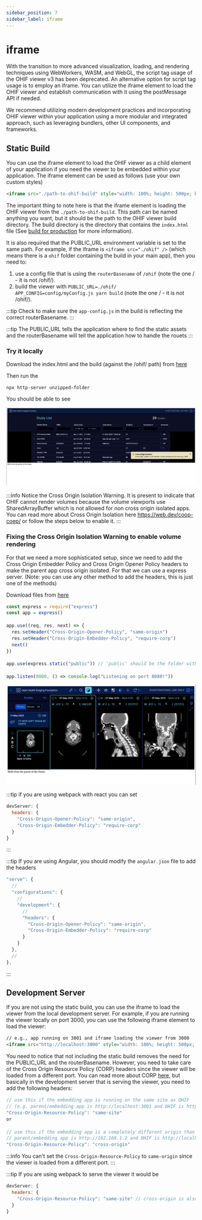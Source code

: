 ```yaml
---
sidebar_position: 7
sidebar_label: iframe
---
```


# iframe

With the transition to more advanced visualization, loading, and rendering techniques using WebWorkers, WASM, and WebGL, the script tag usage of the OHIF viewer v3 has been deprecated.
An alternative option for script tag usage is to employ an iframe. You can utilize the iframe element to load the OHIF viewer and establish communication with it using the postMessage API if needed.

We recommend utilizing modern development practices and incorporating OHIF viewer within your application using a more modular and integrated approach, such as leveraging bundlers, other UI
components, and frameworks.

## Static Build

You can use the iframe element to load the OHIF viewer as a child element of your application if you need the
viewer to be embedded within your application. The iframe element can be used as follows (use your own custom styles)

```html
<iframe src="./path-to-ohif-build" style="width: 100%; height: 500px; border: none"/>
```

The important thing to note here is that the iframe element is loading the OHIF viewer from the `./path-to-ohif-build`. This path can be
named anything you want, but it should be the path to the OHIF viewer build directory. The build directory is the directory that
contains the `index.html` file (See [build for production](./build-for-production.md) for more information).

It is also required that the PUBLIC_URL environment variable is set to the same path. For example, if the iframe is
`<iframe src="./ohif" />` (which means there is a `ohif` folder containing the build in your main app), then you need to:

1. use a config file that is using the `routerBasename` of `/ohif` (note the one / - it is not /ohif/).
2. build the viewer with `PUBLIC_URL=./ohif/ APP_CONFIG=config/myConfig.js yarn build` (note the one / - it is not /ohif/).

:::tip
Check to make sure the `app-config.js` in the build is reflecting the correct routerBasename.
:::

:::tip
The PUBLIC_URL tells the application where to find the static assets and the routerBasename will tell the application how to handle the rouets
:::

### Try it locally

Download the index.html and the build (against the /ohif/ path) from [here](https://ohif-assets.s3.us-east-2.amazonaws.com/iframe-basic/Archive.zip)

Then run the

```
npx http-server unzipped-folder
```

You should be able to see

![Alt text](../assets/img/iframe-basic.png)

:::info
Notice the Cross Origin Isolation Warning. It is present to indicate that OHIF cannot render volumes because the volume viewports
use SharedArrayBuffer which is not allowed for non cross origin isolated apps. You can read more about Cross Origin Isolation here
https://web.dev/coop-coep/ or follow the steps below to enable it.
:::

### Fixing the Cross Origin Isolation Warning to enable volume rendering

For that we need a more sophisticated setup, since we need to add the Cross Origin Embedder Policy and Cross Origin Opener Policy headers
to make the parent app cross origin isolated. For that we can use a express server. (Note: you can use any other method
to add the headers, this is just one of the methods)

Download files from [here](https://ohif-assets.s3.us-east-2.amazonaws.com/iframe-express/Archive.zip)

```js
const express = require("express")
const app = express()

app.use((req, res, next) => {
  res.setHeader("Cross-Origin-Opener-Policy", "same-origin")
  res.setHeader("Cross-Origin-Embedder-Policy", "require-corp")
  next()
})

app.use(express.static("public")) // 'public' should be the folder with the static OHIF build files

app.listen(8080, () => console.log("Listening on port 8080!"))
```

![Alt text](../assets/img/iframe-headers.png)


:::tip
if you are using webpack with react you can set

```js
devServer: {
  headers: {
    "Cross-Origin-Opener-Policy": "same-origin",
    "Cross-Origin-Embedder-Policy": "require-corp"
  }
}
```

:::

:::tip
If you are using Angular, you should modify the `angular.json` file to add the headers

```js
"serve": {
  //
  "configurations": {
    //
    "development": {
      //
      "headers": {
        "Cross-Origin-Opener-Policy": "same-origin",
        "Cross-Origin-Embedder-Policy": "require-corp"
      }
    }
  },
  //
},
```
:::



## Development Server

If you are not using the static build, you can use the iframe to load the viewer from the local development server. For example, if you are running the viewer locally on port 3000, you can use the following iframe element to load the viewer:

```html
// e.g., app running on 3001 and iframe loading the viewer from 3000
<iframe src="http://localhost:3000" style="width: 100%; height: 500px; border: none"/>
```

You need to notice that not including the static build removes the need for
the PUBLIC_URL and the routerBasename. However, you need to take care of the Cross Origin Resource Policy (CORP)
headers since the viewer will be loaded from a different port. You can read more about CORP [here](https://developer.mozilla.org/en-US/docs/Web/HTTP/Cross-Origin_Resource_Policy), but basically in the development server that is serving the viewer, you need to add the following headers:

```js
// use this if the embedding app is running on the same site as OHIF
// (e.g. parent/embedding app is http://localhost:3001 and OHIF is http://localhost:3000)
"Cross-Origin-Resource-Policy": "same-site"
or

// use this if the embedding app is a completely different origin than OHIF (e.g.
// parent/embedding app is http://192.168.1.2 and OHIF is http://localhost:3000)
"Cross-Origin-Resource-Policy": "cross-origin"
```

:::info
You can't set the `Cross-Origin-Resource-Policy` to `same-origin` since the viewer is loaded from a different port.
:::

:::tip
If you are using webpack to serve the viewer it would be

```js
devServer: {
  headers: {
    "Cross-Origin-Resource-Policy": "same-site" // cross-origin is also valid
  }
}
```
